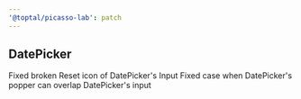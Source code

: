 ```yaml
---
'@toptal/picasso-lab': patch
---
```


## DatePicker

Fixed broken Reset icon of DatePicker's Input
Fixed case when DatePicker's popper can overlap DatePicker's input
